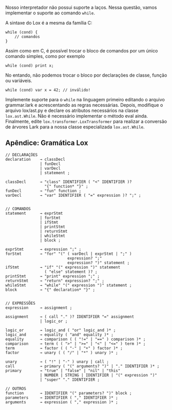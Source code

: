Nosso interpretador não possui suporte a laços. Nessa questão, vamos implementar
o suporte ao comando `while`.

A sintaxe do Lox é a mesma da família C:

```lox
while (cond) {
    // comandos
}
```

Assim como em C, é possível trocar o bloco de comandos por um único comando 
simples, como por exemplo 

```lox
while (cond) print x;
```

No entando, não podemos trocar o bloco por declarações de classe, função ou 
variáveis.

```lox
while (cond) var x = 42; // inválido!
```

Implemente suporte para o `while` na linguagem primeiro editando o arquivo
grammar.lark e acrescentando as regras necessárias. Depois, modifique o arquivo
lox/ast.py e declare os atributos necessários na classe `lox.ast.While`. Não é
necessário implementar o método eval ainda. Finalmente, edite `lox.transformer.LoxTransformer` para realizar a conversão de árvores Lark para a nossa classe
especializada `lox.ast.While`.


## Apêndice: Gramática Lox

```
// DECLARAÇÕES
declaration    → classDecl
               | funDecl
               | varDecl
               | statement ;

classDecl      → "class" IDENTIFIER ( "<" IDENTIFIER )?
                 "{" function* "}" ;
funDecl        → "fun" function ;
varDecl        → "var" IDENTIFIER ( "=" expression )? ";" ;


// COMANDOS
statement      → exprStmt
               | forStmt
               | ifStmt
               | printStmt
               | returnStmt
               | whileStmt
               | block ;

exprStmt       → expression ";" ;
forStmt        → "for" "(" ( varDecl | exprStmt | ";" )
                           expression? ";"
                           expression? ")" statement ;
ifStmt         → "if" "(" expression ")" statement
                 ( "else" statement )? ;
printStmt      → "print" expression ";" ;
returnStmt     → "return" expression? ";" ;
whileStmt      → "while" "(" expression ")" statement ;
block          → "{" declaration* "}" ;


// EXPRESSÕES
expression     → assignment ;

assignment     → ( call "." )? IDENTIFIER "=" assignment
               | logic_or ;

logic_or       → logic_and ( "or" logic_and )* ;
logic_and      → equality ( "and" equality )* ;
equality       → comparison ( ( "!=" | "==" ) comparison )* ;
comparison     → term ( ( ">" | ">=" | "<" | "<=" ) term )* ;
term           → factor ( ( "-" | "+" ) factor )* ;
factor         → unary ( ( "/" | "*" ) unary )* ;

unary          → ( "!" | "-" ) unary | call ;
call           → primary ( "(" arguments? ")" | "." IDENTIFIER )* ;
primary        → "true" | "false" | "nil" | "this"
               | NUMBER | STRING | IDENTIFIER | "(" expression ")"
               | "super" "." IDENTIFIER ;

// OUTROS
function       → IDENTIFIER "(" parameters? ")" block ;
parameters     → IDENTIFIER ( "," IDENTIFIER )* ;
arguments      → expression ( "," expression )* ;
```